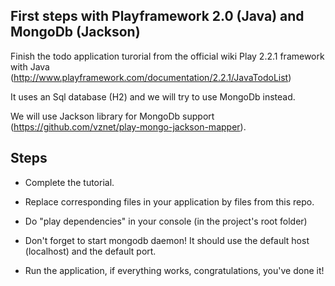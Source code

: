 First steps with Playframework 2.0 (Java) and MongoDb (Jackson)
--------------------------------------------------

Finish the todo application turorial from the official wiki Play 2.2.1 framework with Java (http://www.playframework.com/documentation/2.2.1/JavaTodoList)

It uses an Sql database (H2) and we will try to use MongoDb instead.

We will use Jackson library for MongoDb support (https://github.com/vznet/play-mongo-jackson-mapper).

Steps
-----

* Complete the tutorial.

* Replace corresponding files in your application by files from this repo.

* Do "play dependencies" in your console (in the project's root folder)

* Don't forget to start mongodb daemon! It should use the default host (localhost) and the default port.

* Run the application, if everything works, congratulations, you've done it!
